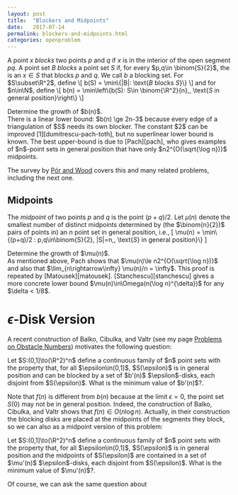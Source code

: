 ```yaml
---
layout: post
title:  "Blockers and Midpoints"
date:   2017-07-14
permalink: blockers-and-midpoints.html
categories: openproblem
---
```

A point $x$ *blocks* two points $p$ and $q$ if $x$ is in the interior of the open segment $pq$. A point set $B$ *blocks* a point set $S$ if, for every $p,q\in \binom{S}{2}$, the is an $x\in S$ that blocks $p$ and $q$.  We call $b$ a blocking set.  For $S\subset\R^2$, define
\\[
   b(S) = \min\\{|B|: \text{$B$ blocks $S$}\\}
\\]
and for $n\in\N$, define
\\[
  b(n) = \min\left\\{b(S): S\in \binom{\R^2}{n},\, \text{$S$ in general position}\right\\}
\\]
<div class="problem">
  Determine the growth of $b(n)$.
</div>
There is a linear lower bound: $b(n) \ge 2n-3$ because every edge of a triangulation of $S$ needs its own blocker.  The constant $2$ can be improved [1][dumitrescu-pach-toth], but no superlinear lower bound is known.  The best upper-bound is due to [Pach][pach], who gives examples of $n$-point sets in general position that have only $n2^{O(\sqrt{\log n})}$ midpoints.

The survey by [Pór and Wood][por-wood] covers this and many related problems, including the next one.

## Midpoints


The *midpoint* of two points $p$ and $q$ is the point $(p+q)/2$. Let $\mu(n)$ denote the smallest number of distinct midpoints determined by (the $\binom{n}{2})$ pairs of points in) an $n$ point set in general position, i.e.,
\[
    \mu(n) = \min\\{(p+q)/2 : p,q\in\binom{S}{2}, |S|=n,\, \text{$S$} in general position}\\}
\]


<div class="problem">
  Determine the growth of $\mu(n)$.
</div>
As mentioned above, Pach shows that $\mu(n)\le n2^{O(\sqrt{\log n})}$ and also that $\lim_{n\rightarrow\infty} \mu(n)/n = \infty$. This proof is repeated by [Matousek][matousek].  [Stanchescu][stanchescu] gives a more concrete lower bound $\mu(n)\in\Omega(n(\log n)^{\delta})$ for any $\delta < 1/8$.

# $\epsilon$-Disk Version

A recent construction of Balko, Cibulka, and Valtr (see my page [Problems on Obstacle Numbers](obstacle-numbers.md)) motivates the following question:

<div class="problem">
  Let $S:(0,1]\to(\R^2)^n$ define a continuous family of $n$ point sets with the property that, for all $\epsilon\in(0,1]$, $S(\epsilon)$ is in general position and can be blocked by a set of $b'(n)$ $\epsilon$-disks, each disjoint from $S(\epsilon)$.  What is the minimum value of $b'(n)$?.
</div>

Note that $f(n)$ is different from $b(n)$ because at the limit $\epsilon=0$, the point set $S(0)$ may not be in general position. Indeed, the construction of Balko, Cibulka, and Valtr shows that $f(n)\in O(n\log n)$.  Actually, in their construction the blocking disks are placed at the midpoints of the segments they block, so we can also as a midpoint version of this problem:

<div class="problem">
  Let $S:(0,1]\to(\R^2)^n$ define a continuous family of $n$ point sets with the property that, for all $\epsilon\in(0,1]$, $S(\epsilon)$ is in general position and the midpoints of $S(\epsilon)$ are contained in a set of $\mu'(n)$ $\epsilon$-disks, each disjoint from $S(\epsilon)$.  What is the minimum value of $\mu'(n)$?.
</div>


Of course, we can ask the same question about


[por-wood]: http://dx.doi.org/10.20382/jocg.v1i1a3
[pach]: https://www.math.nyu.edu/~pach/publications/midpoint.ps
[dumitrescu-pach-toth]: http://www.cs.uwm.edu/faculty/ad/blocking.pdf
[stanchescu]: https://doi.org/10.1016/S0012-365X(01)00441-1
[matousek]: https://doi.org/10.1007/s00454-009-9185-z
